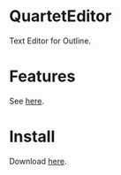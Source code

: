 # QuartetEditor
Text Editor for Outline.

# Features
See [here](https://quarteteditor.jimdo.com/).

# Install
Download [here](https://quarteteditor.jimdo.com/%E3%83%80%E3%82%A6%E3%83%B3%E3%83%AD%E3%83%BC%E3%83%89/).
